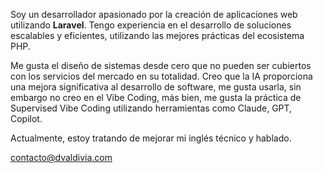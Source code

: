 Soy un desarrollador apasionado por la creación de aplicaciones web utilizando **Laravel**. Tengo experiencia en el desarrollo de soluciones escalables y eficientes, utilizando las mejores prácticas del ecosistema PHP.

Me gusta el diseño de sistemas desde cero que no pueden ser cubiertos con los servicios del mercado en su totalidad. Creo que la IA proporciona una mejora significativa al desarrollo de software, me gusta usarla, sin embargo no creo en el Vibe Coding, más bien, me gusta la práctica de Supervised Vibe Coding utilizando herramientas como Claude, GPT, Copilot.

Actualmente, estoy tratando de mejorar mi inglés técnico y hablado.

contacto@dvaldivia.com

